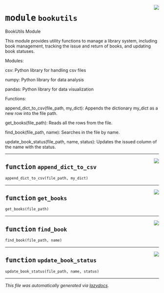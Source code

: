 <!-- markdownlint-disable -->

<a href="./python/src/bookutils.py#L0"><img align="right" style="float:right;" src="https://img.shields.io/badge/-source-cccccc?style=flat-square"></a>

# <kbd>module</kbd> `bookutils`
BookUtils Module 

This module provides utility functions to manage a library system, including book management, tracking the issue and return of books, and updating book statuses. 

Modules: 

 csv:   Python library for handling csv files 

 numpy:  Python library for data analysis 

 pandas:  Python library for data visualization 

Functions: 

 append_dict_to_csv(file_path, my_dict):  Appends the dictionary my_dict as a new row into the file path. 

 get_books(file_path):  Reads all the rows from the file. 

 find_book(file_path, name):  Searches in the file by name. 

 update_book_status(file_path, name, status):  Updates the issued column of the name with the status. 


---

<a href="./python/src/bookutils.py#L36"><img align="right" style="float:right;" src="https://img.shields.io/badge/-source-cccccc?style=flat-square"></a>

## <kbd>function</kbd> `append_dict_to_csv`

```python
append_dict_to_csv(file_path, my_dict)
```






---

<a href="./python/src/bookutils.py#L46"><img align="right" style="float:right;" src="https://img.shields.io/badge/-source-cccccc?style=flat-square"></a>

## <kbd>function</kbd> `get_books`

```python
get_books(file_path)
```






---

<a href="./python/src/bookutils.py#L54"><img align="right" style="float:right;" src="https://img.shields.io/badge/-source-cccccc?style=flat-square"></a>

## <kbd>function</kbd> `find_book`

```python
find_book(file_path, name)
```






---

<a href="./python/src/bookutils.py#L64"><img align="right" style="float:right;" src="https://img.shields.io/badge/-source-cccccc?style=flat-square"></a>

## <kbd>function</kbd> `update_book_status`

```python
update_book_status(file_path, name, status)
```








---

_This file was automatically generated via [lazydocs](https://github.com/ml-tooling/lazydocs)._

